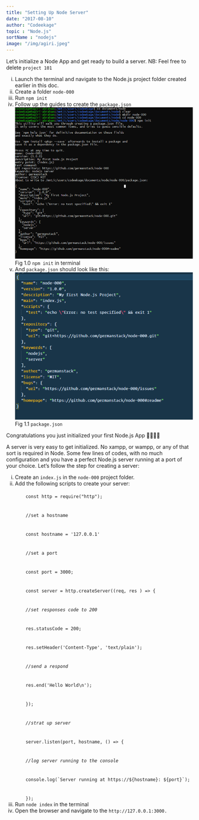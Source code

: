 ```yaml
---
title: "Setting Up Node Server"
date: "2017-08-10"
author: "Codeekage"
topic : "Node.js"
sortName : "nodejs"
image: "/img/agiri.jpeg"
---
```



<p> Let’s initialize a Node App and get ready to build a server. NB: Feel free to delete <code>project 101</code>
                        </p>
                        <ol type="i">
                            <li>
                                Launch the terminal and navigate to the Node.js project folder created earlier in this
                                doc.
                            </li>
                            <li>
                                Create a folder <code>node-000</code>
                            </li>
                            <li>
                                Run <code>npm init</code>
                            </li>
                            <li>
                                Follow up the guides to create the <code>package.json</code>
                            </li>
                            <div class="img-holder">
                                <img src="/img/terminal.PNG" alt="">
                                <figcaption>Fig 1.0 <code>npm init</code> in terminal</figcaption>
                            </div>
                            <li>
                                And <code>package.json</code> should look like this:
                            </li>
                            <div class="img-holder">
                                <img src="/img/package-json.PNG" alt="">
                                <figcaption>Fig 1.1 <code>package.json</code></figcaption>
                            </div>
                        </ol>

<p>
                            Congratulations you just initialized your first Node.js App 🚀🎉🎉🎉</p>
 <p>
                            A server is very easy to get initialized. No xampp, or wampp, or any of that sort is
                            required in
                            Node. Some few lines of codes, with no much configuration and you have a perfect Node.js
                            server
                            running at a port of your choice. Let’s follow the step for creating a server:
                            <ol type="i">
                                <li>
                                    Create an <code>index.js</code> in the <code>node-000</code> project folder.
                                </li>
                                <li>
                                    Add the following scripts to create your server:
                                </li>
<div class="code-area">
<code> 
    <const>const</const> http = <fnc>require</fnc>(<string>"http"</string>);
    <br>
    <comment>//set a hostname</comment>
    <br>
    <const>const</const> hostname = <string>'127.0.0.1'</string>
    <br>
    <comment>//set a port</comment>
    <br>
    <const>const</const> port = <num>3000</num>;
    <br>
    <const>const</const> server = http.<fnc>createServer</fnc>(<fnc>(</fnc>req, res <fnc>) => </fnc>{
    <br>
    <comment><i>//set responses code to 200</i></comment>
    <br>
    res.statusCode = <num>200</num>;
    <br>
    res.<fnc>setHeader</fnc>(<string>'Content-Type', 'text/plain'</string>);
    <br>
    <comment><i>//send a respond</i></comment>
    <br>
    res.<fnc>end</fnc>(<string>'Hello World<num>\n</num>'</string>);
    <br>
    });
    <br>
    <comment><i>//strat up server</i></comment>
    <br>
    server.<fnc>listen</fnc>(port, hostname, <fnc>() => </fnc>{
    <br>
    <comment><i>//log server running to the console</i></comment>
    <br>
    <props>console</props>.<fnc>log</fnc>(<string>`Server running at https://</string><temp>${</temp>hostname<temp>}</temp><string>:</string> <temp>${</temp>port<temp>}</temp><string>`</string>);
    <br>
    }); 
</code>
                                </div>
                                <li>Run <code>node index</code> in the terminal</li>
                                <li>Open the browser and navigate to the <code>http://127.0.0.1:3000.</code> </li>
                            </ol>
                        </p>
                    </div>